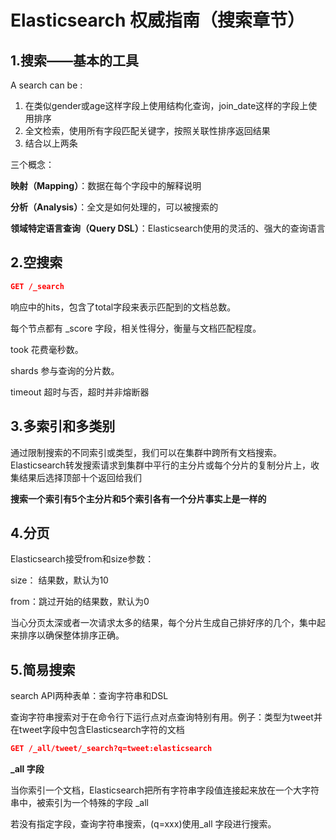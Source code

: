 # Elasticsearch 权威指南（搜索章节）

## 1.搜索——基本的工具

A search can be :

1. 在类似gender或age这样字段上使用结构化查询，join_date这样的字段上使用排序
2. 全文检索，使用所有字段匹配关键字，按照关联性排序返回结果
3. 结合以上两条

三个概念：

**映射（Mapping）**：数据在每个字段中的解释说明

**分析（Analysis）**：全文是如何处理的，可以被搜索的

**领域特定语言查询（Query DSL）**：Elasticsearch使用的灵活的、强大的查询语言

## 2.空搜索

```JSON 
GET /_search
```

响应中的hits，包含了total字段来表示匹配到的文档总数。

每个节点都有 _score 字段，相关性得分，衡量与文档匹配程度。

took 花费毫秒数。

shards 参与查询的分片数。

timeout 超时与否，超时并非熔断器

## 3.多索引和多类别

通过限制搜索的不同索引或类型，我们可以在集群中跨所有文档搜索。Elasticsearch转发搜索请求到集群中平行的主分片或每个分片的复制分片上，收集结果后选择顶部十个返回给我们

**搜索一个索引有5个主分片和5个索引各有一个分片事实上是一样的**

## 4.分页

Elasticsearch接受from和size参数：

size： 结果数，默认为10

from：跳过开始的结果数，默认为0

当心分页太深或者一次请求太多的结果，每个分片生成自己排好序的几个，集中起来排序以确保整体排序正确。

## 5.简易搜索

search API两种表单：查询字符串和DSL

查询字符串搜索对于在命令行下运行点对点查询特别有用。例子：类型为tweet并在tweet字段中包含Elasticsearch字符的文档

```JSON 
GET /_all/tweet/_search?q=tweet:elasticsearch
```

**_all 字段**

当你索引一个文档，Elasticsearch把所有字符串字段值连接起来放在一个大字符串中，被索引为一个特殊的字段 _all 

若没有指定字段，查询字符串搜索，(q=xxx)使用_all 字段进行搜索。

